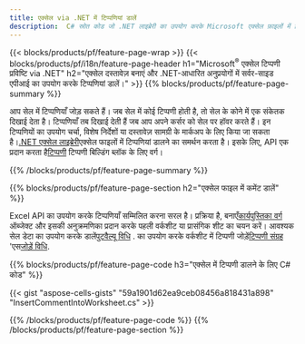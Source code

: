 ```yaml
---
title: एक्सेल via .NET में टिप्पणियां डालें
description:  C# स्रोत कोड जो .NET लाइब्रेरी का उपयोग करके Microsoft एक्सेल फ़ाइलों में टिप्पणी कैसे सम्मिलित करें।
---
```

{{< blocks/products/pf/feature-page-wrap >}}
{{< blocks/products/pf/i18n/feature-page-header h1="Microsoft<sup>&reg;</sup> एक्सेल टिप्पणी प्रविष्टि via .NET" h2="एक्सेल दस्तावेज़ बनाएं और .NET-आधारित अनुप्रयोगों में सर्वर-साइड एपीआई का उपयोग करके टिप्पणियां डालें।" >}}
{{% blocks/products/pf/feature-page-summary %}}

 आप सेल में टिप्पणियाँ जोड़ सकते हैं। जब सेल में कोई टिप्पणी होती है, तो सेल के कोने में एक संकेतक दिखाई देता है। टिप्पणियाँ तब दिखाई देती हैं जब आप अपने कर्सर को सेल पर हॉवर करते हैं। इन टिप्पणियों का उपयोग चर्चा, विशेष निर्देशों या दस्तावेज़ सामग्री के मार्कअप के लिए किया जा सकता है।[.NET एक्सेल लाइब्रेरी](/cells/hi/net/)एक्सेल फाइलों में टिप्पणियां डालने का समर्थन करता है। इसके लिए, API एक प्रदान करता है[टिप्पणी](https://reference.aspose.com/cells/net/aspose.cells/comment) टिप्पणी बिल्डिंग ब्लॉक के लिए वर्ग।

{{% /blocks/products/pf/feature-page-summary %}}

{{% blocks/products/pf/feature-page-section h2="एक्सेल फाइल में कमेंट डालें" %}}

 Excel API का उपयोग करके टिप्पणियाँ सम्मिलित करना सरल है। प्रक्रिया है, बनाएँ[कार्यपुस्तिका वर्ग](https://reference.aspose.com/cells/net/aspose.cells/workbook) ऑब्जेक्ट और इसकी अनुक्रमणिका प्रदान करके पहली वर्कशीट या प्रासंगिक शीट का चयन करें। आवश्यक सेल डेटा का उपयोग करके डालें[पुटवैल्यू विधि](https://reference.aspose.com/cells/net/aspose.cells/cell/methods/putvalue/index) . का उपयोग करके वर्कशीट में टिप्पणी जोड़ें[टिप्पणी संग्रह](https://reference.aspose.com/cells/net/aspose.cells/commentcollection) 'एस[जोड़ें विधि](https://reference.aspose.com/cells/net/aspose.cells.commentcollection/add/methods/1).

{{% blocks/products/pf/feature-page-code h3="एक्सेल में टिप्पणी डालने के लिए C# कोड" %}}

{{< gist "aspose-cells-gists" "59a1901d62ea9ceb08456a818431a898" "InsertCommentIntoWorksheet.cs" >}}

{{% /blocks/products/pf/feature-page-code %}}
{{% /blocks/products/pf/feature-page-section %}}
